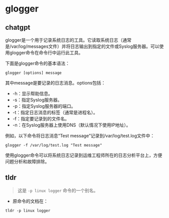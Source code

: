 # glogger 
## chatgpt 
glogger是一个用于记录系统日志的工具。它读取系统日志（通常是/var/log/messages文件）并将日志输出到指定的文件或Syslog服务器。可以使用glogger命令在命令行中运行此工具。

下面是glogger命令的基本语法：

```
glogger [options] message
```

其中message是要记录的日志消息。options包括：

- -h：显示帮助信息。
- -s：指定Syslog服务器。
- -p：指定Syslog服务器的端口。
- -t：指定日志消息的标签（通常是进程名）。
- -f：指定要记录到的文件名。
- -n：在Syslog服务器上使用DNS（默认情况下使用IP地址）。

例如，以下命令将日志消息“Test message”记录到/var/log/test.log文件中：

```
glogger -f /var/log/test.log "Test message"
```

使用glogger命令可以将系统日志记录到运维工程师所在的日志分析平台上，方便问题分析和故障排除。 

## tldr 
 
> 这是 `-p linux logger` 命令的一个别名。

- 原命令的文档在：

`tldr -p linux logger`
